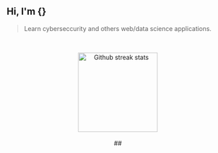 ## Hi, I'm {}
> Learn cyberseccurity and others web/data science applications.
> 
##
<div style="display: inline_block"><br>

<div align='center'>
  <a href="#">
    <img src="https://github-readme-stats.vercel.app/api/top-langs/?username=maybluo&layout=compact&langs_count=6&text_color=&theme=react&&hide=html&hide_border=false&show_icons&title_color=000000&hide_title=false&" alt="Github streak stats" height="180em" />
  </a>

<div style="display: inline_block"><br>
##
<div>

</div>
</div>
 
 
 
